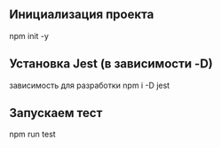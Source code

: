 ## Инициализация проекта
npm init -y

## Установка Jest (в зависимости -D)
зависимость для разработки
npm i -D jest

## Запускаем тест
npm run test
